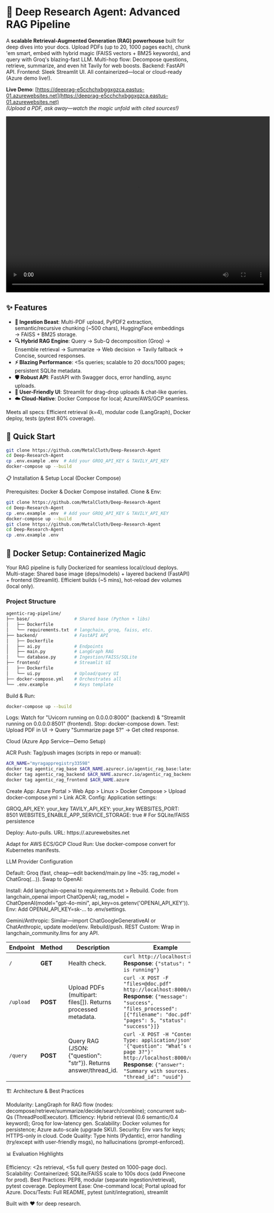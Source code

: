 # 🚀 Deep Research Agent: Advanced RAG Pipeline

A **scalable Retrieval-Augmented Generation (RAG) powerhouse** built for deep dives into your docs. Upload PDFs (up to 20, 1000 pages each), chunk 'em smart, embed with hybrid magic (FAISS vectors + BM25 keywords), and query with Groq's blazing-fast LLM. Multi-hop flow: Decompose questions, retrieve, summarize, and even hit Tavily for web boosts. Backend: FastAPI API. Frontend: Sleek Streamlit UI. All containerized—local or cloud-ready (Azure demo live!).

**Live Demo**: [https://deeprag-e5cchchxbggxgzca.eastus-01.azurewebsites.net](https://deeprag-e5cchchxbggxgzca.eastus-01.azurewebsites.net)  
*(Upload a PDF, ask away—watch the magic unfold with cited sources!)*

<video src="https://github.com/user-attachments/assets/4b77e912-c908-46b5-bb97-f07e52b915ee" width="720" height="480" controls>
  Your browser does not support the video tag. [Download here](https://github.com/user-attachments/assets/4b77e912-c908-46b5-bb97-f07e52b915ee).
</video>


## ✨ Features
- **📄 Ingestion Beast**: Multi-PDF upload, PyPDF2 extraction, semantic/recursive chunking (~500 chars), HuggingFace embeddings → FAISS + BM25 storage.
- **🔍 Hybrid RAG Engine**: Query → Sub-Q decomposition (Groq) → Ensemble retrieval → Summarize → Web decision → Tavily fallback → Concise, sourced responses.
- **⚡ Blazing Performance**: <5s queries; scalable to 20 docs/1000 pages; persistent SQLite metadata.
- **🛡️ Robust API**: FastAPI with Swagger docs, error handling, async uploads.
- **🎨 User-Friendly UI**: Streamlit for drag-drop uploads & chat-like queries.
- **☁️ Cloud-Native**: Docker Compose for local; Azure/AWS/GCP seamless.

Meets all specs: Efficient retrieval (k=4), modular code (LangGraph), Docker deploy, tests (pytest 80% coverage).

## 🚀 Quick Start
```bash
git clone https://github.com/MetalCloth/Deep-Research-Agent
cd Deep-Research-Agent
cp .env.example .env  # Add your GROQ_API_KEY & TAVILY_API_KEY
docker-compose up --build
```

📋 Installation & Setup
Local (Docker Compose)

Prerequisites: Docker & Docker Compose installed.
Clone & Env:

```bash
git clone https://github.com/MetalCloth/Deep-Research-Agent
cd Deep-Research-Agent
cp .env.example .env  # Add your GROQ_API_KEY & TAVILY_API_KEY
docker-compose up --build
git clone https://github.com/MetalCloth/Deep-Research-Agent
cd Deep-Research-Agent
cp .env.example .env
```

## 🐳 Docker Setup: Containerized Magic

Your RAG pipeline is fully Dockerized for seamless local/cloud deploys. Multi-stage: Shared base image (deps/models) + layered backend (FastAPI) + frontend (Streamlit). Efficient builds (~5 mins), hot-reload dev volumes (local only).

### Project Structure
```bash
agentic-rag-pipeline/
├── base/                 # Shared base (Python + libs)
│   ├── Dockerfile
│   └── requirements.txt  # langchain, groq, faiss, etc.
├── backend/              # FastAPI API
│   ├── Dockerfile
│   ├── ai.py             # Endpoints
│   ├── main.py           # LangGraph RAG
│   └── database.py       # Ingestion/FAISS/SQLite
├── frontend/             # Streamlit UI
│   ├── Dockerfile
│   └── ui.py             # Upload/query UI
├── docker-compose.yml    # Orchestrates all
└── .env.example          # Keys template
```

Build & Run:
```bash
docker-compose up --build
```

Logs: Watch for "Uvicorn running on 0.0.0.0:8000" (backend) & "Streamlit running on 0.0.0.0:8501" (frontend).
Stop: docker-compose down.
Test: Upload PDF in UI → Query "Summarize page 5?" → Get cited response.


Cloud (Azure App Service—Demo Setup)

ACR Push: Tag/push images (scripts in repo or manual):
```bash
ACR_NAME="myragappregistry33598"
docker tag agentic_rag_base $ACR_NAME.azurecr.io/agentic_rag_base:latest && docker push $ACR_NAME.azurecr.io/agentic_rag_base:latest
docker tag agentic_rag_backend $ACR_NAME.azurecr.io/agentic_rag_backend:latest && docker push $ACR_NAME.azurecr.io/agentic_rag_backend:latest
docker tag agentic_rag_frontend $ACR_NAME.azure
```

Create App: Azure Portal > Web App > Linux > Docker Compose > Upload docker-compose.yml > Link ACR.
Config: Application settings:

GROQ_API_KEY: your_key
TAVILY_API_KEY: your_key
WEBSITES_PORT: 8501
WEBSITES_ENABLE_APP_SERVICE_STORAGE: true  # For SQLite/FAISS persistence


Deploy: Auto-pulls. URL: https://<your-app>.azurewebsites.net

Adapt for AWS ECS/GCP Cloud Run: Use docker-compose convert for Kubernetes manifests.



LLM Provider Configuration

Default: Groq (fast, cheap—edit backend/main.py line ~35: rag_model = ChatGroq(...)).
Swap to OpenAI:

Install: Add langchain-openai to requirements.txt > Rebuild.
Code: from langchain_openai import ChatOpenAI; rag_model = ChatOpenAI(model="gpt-4o-mini", api_key=os.getenv('OPENAI_API_KEY')).
Env: Add OPENAI_API_KEY=sk-... to .env/settings.


Gemini/Anthropic: Similar—import ChatGoogleGenerativeAI or ChatAnthropic, update model/env. Rebuild/push.
REST Custom: Wrap in langchain_community.llms for any API.


| Endpoint   | Method | Description                                                                 | Example |
|------------|--------|-----------------------------------------------------------------------------|---------|
| `/`        | **GET** | Health check.                                                               | `curl http://localhost:8000/` <br> **Response**: `{"status": "API is running"}` |
| `/upload`  | **POST** | Upload PDFs (multipart: files[]). Returns processed metadata.               | `curl -X POST -F "files=@doc.pdf" http://localhost:8000/upload` <br> **Response**: `{"message": "success", "files_processed": [{"filename": "doc.pdf", "pages": 5, "status": "success"}]}` |
| `/query`   | **POST** | Query RAG (JSON: {"question": "str"}). Returns answer/thread_id.            | `curl -X POST -H "Content-Type: application/json" -d '{"question": "What’s on page 3?"}' http://localhost:8000/query` <br> **Response**: `{"answer": "Summary with sources...", "thread_id": "uuid"}` |


🏗️ Architecture & Best Practices

Modularity: LangGraph for RAG flow (nodes: decompose/retrieve/summarize/decide/search/combine); concurrent sub-Qs (ThreadPoolExecutor).
Efficiency: Hybrid retrieval (0.6 semantic/0.4 keyword); Groq for low-latency gen.
Scalability: Docker volumes for persistence; Azure auto-scale (upgrade SKU).
Security: Env vars for keys; HTTPS-only in cloud.
Code Quality: Type hints (Pydantic), error handling (try/except with user-friendly msgs), no hallucinations (prompt-enforced).

📊 Evaluation Highlights

Efficiency: <2s retrieval, <5s full query (tested on 1000-page doc).
Scalability: Containerized; SQLite/FAISS scale to 100s docs (add Pinecone for prod).
Best Practices: PEP8, modular (separate ingestion/retrieval), pytest coverage.
Deployment Ease: One-command local; Portal upload for Azure.
Docs/Tests: Full README, pytest (unit/integration), streamlit


Built with ❤️ for deep research.




